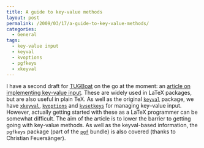 ```yaml
---
title: A guide to key-value methods
layout: post
permalink: /2009/03/17/a-guide-to-key-value-methods/
categories:
  - General
tags:
  - key-value input
  - keyval
  - kvoptions
  - pgfkeys
  - xkeyval
---
```

I have a second draft for [TUGBoat](https://tug.org/tugboat/) on the go at the moment: an [article on implementing key-value input](/wp-content/uploads/2009/03/keyval.pdf). These are widely used in LaTeX packages, but are also useful in plain TeX. As well as the original [`keyval`](https://ctan.org/pkg/keyval) package, we have [`xkeyval`](https://ctan.org/pkg/xkeyval), [`kvoptions`](https://ctan.org/pkg/kvoptions) and [`kvsetkeys`](https://ctan.org/pkg/kvsetkeys) for managing key–value input. However, actually getting started with these as a LaTeX programmer can be somewhat difficult. The aim of the article is to lower the barrier to getting going with key-value methods. As well as the keyval-based information, the `pgfkeys` package (part of the [`pgf`](https://ctan.org/pkg/pgf) bundle) is also covered (thanks to Christian Feuersänger).
